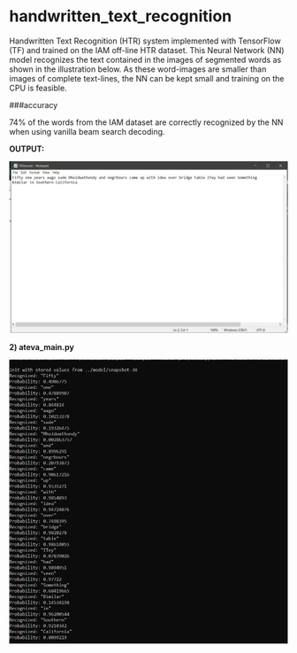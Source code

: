 # handwritten_text_recognition

Handwritten Text Recognition (HTR) system implemented with TensorFlow (TF) and trained on the IAM off-line HTR dataset.
This Neural Network (NN) model recognizes the text contained in the images of segmented words as shown in the illustration below.
As these word-images are smaller than images of complete text-lines, the NN can be kept small and training on the CPU is feasible.

###accuracy

74% of the words from the IAM dataset are correctly recognized by the NN when using vanilla beam search decoding.


<b>OUTPUT:</b>


![Screenshot](./doc/1.png)


<b> 2) ateva_main.py </b>

![Screenshot](./doc/2.png)



